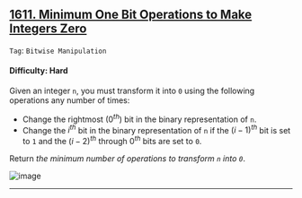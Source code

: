 ## [1611. Minimum One Bit Operations to Make Integers Zero](https://leetcode.com/problems/minimum-one-bit-operations-to-make-integers-zero)

```Tag```: ```Bitwise Manipulation```

#### Difficulty: Hard

Given an integer ```n```, you must transform it into ```0``` using the following operations any number of times:

- Change the rightmost ($0^{th}$) bit in the binary representation of ```n```.
- Change the $i^{th}$ bit in the binary representation of ```n``` if the $(i-1)^{th}$ bit is set to ```1``` and the $(i-2)^{th}$ through $0^{th}$ bits are set to ```0```.

Return _the minimum number of operations to transform ```n``` into ```0```_.

![image](https://github.com/quananhle/Python/assets/35042430/05298826-f3d4-4dfa-bca8-3b2b60156a2f)

---
